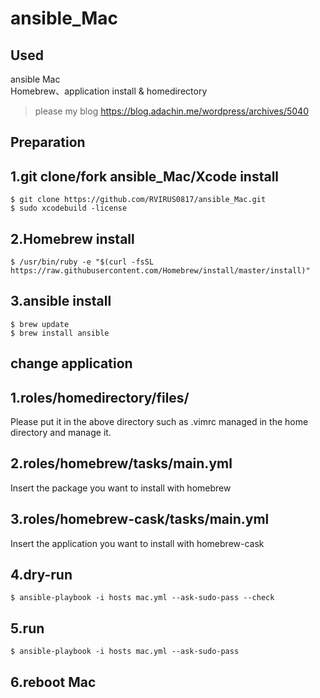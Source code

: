 # ansible_Mac

##  Used  
ansible Mac  
Homebrew、application install & homedirectory
> please my blog 
https://blog.adachin.me/wordpress/archives/5040

## Preparation  

## 1.git clone/fork ansible_Mac/Xcode install  
````
$ git clone https://github.com/RVIRUS0817/ansible_Mac.git
$ sudo xcodebuild -license
````

## 2.Homebrew install  
````
$ /usr/bin/ruby -e "$(curl -fsSL https://raw.githubusercontent.com/Homebrew/install/master/install)"
````

## 3.ansible install  
````
$ brew update
$ brew install ansible
````

## change application   

## 1.roles/homedirectory/files/  
Please put it in the above directory such as .vimrc managed in the home directory and manage it.  

## 2.roles/homebrew/tasks/main.yml  
Insert the package you want to install with homebrew  

## 3.roles/homebrew-cask/tasks/main.yml  
Insert the application you want to install with homebrew-cask  

## 4.dry-run
````
$ ansible-playbook -i hosts mac.yml --ask-sudo-pass --check
````

## 5.run
````
$ ansible-playbook -i hosts mac.yml --ask-sudo-pass
````
## 6.reboot Mac
